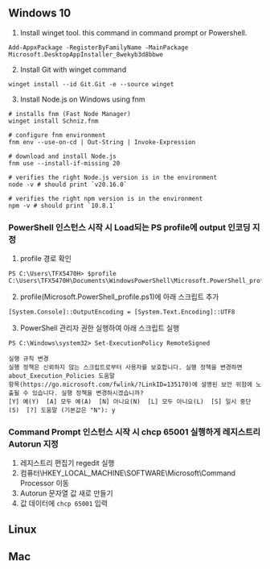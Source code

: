 ## Windows 10
1. Install winget tool. this command in command prompt or Powershell.
```
Add-AppxPackage -RegisterByFamilyName -MainPackage Microsoft.DesktopAppInstaller_8wekyb3d8bbwe
```

2. Install Git with winget command
```
winget install --id Git.Git -e --source winget
```

3. Install Node.js on Windows using fnm
```
# installs fnm (Fast Node Manager)
winget install Schniz.fnm

# configure fnm environment
fnm env --use-on-cd | Out-String | Invoke-Expression

# download and install Node.js
fnm use --install-if-missing 20

# verifies the right Node.js version is in the environment
node -v # should print `v20.16.0`

# verifies the right npm version is in the environment
npm -v # should print `10.8.1`
```

### PowerShell 인스턴스 시작 시 Load되는 PS profile에 output 인코딩 지정
1. profile 경로 확인
```
PS C:\Users\TFX5470H> $profile
C:\Users\TFX5470H\Documents\WindowsPowerShell\Microsoft.PowerShell_profile.ps1
```

2. profile(Microsoft.PowerShell_profile.ps1)에 아래 스크립트 추가
```
[System.Console]::OutputEncoding = [System.Text.Encoding]::UTF8
```

3. PowerShell 관리자 권한 실행하여 아래 스크립트 실행
```
PS C:\Windows\system32> Set-ExecutionPolicy RemoteSigned

실행 규칙 변경
실행 정책은 신뢰하지 않는 스크립트로부터 사용자를 보호합니다. 실행 정책을 변경하면 about_Execution_Policies 도움말
항목(https://go.microsoft.com/fwlink/?LinkID=135170)에 설명된 보안 위험에 노출될 수 있습니다. 실행 정책을 변경하시겠습니까?
[Y] 예(Y)  [A] 모두 예(A)  [N] 아니요(N)  [L] 모두 아니요(L)  [S] 일시 중단(S)  [?] 도움말 (기본값은 "N"): y
```

### Command Prompt 인스턴스 시작 시 chcp 65001 실행하게 레지스트리 Autorun 지정
1. 레지스트리 편집기 regedit 실행
2. 컴퓨터\HKEY_LOCAL_MACHINE\SOFTWARE\Microsoft\Command Processor 이동
3. Autorun 문자열 값 새로 만들기
4. 값 데이터에 `chcp 65001` 입력

## Linux


## Mac